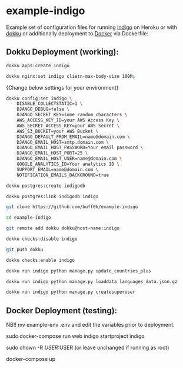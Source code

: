 # example-indigo

Example set of configuration files for running [Indigo](https://github.com/OpenUpSA/indigo) on Heroku or with [dokku](https://github.com/dokku/dokku) or additionally deployment to [Docker](https://docker.io) via Dockerfile:

## Dokku Deployment (working):

```bash
dokku apps:create indigo

dokku nginx:set indigo clietn-max-body-size 100M;
```

{Change below settings for your environment}

```bash
dokku config:set indigo \
    DISABLE_COLLECTSTATIC=1 \
    DJANGO_DEBUG=false \
    DJANGO_SECRET_KEY=some random characters \
    AWS_ACCESS_KEY_ID=your AWS Access Key \
    AWS_SECRET_ACCESS_KEY=your AWS Secret \
    AWS_S3_BUCKET=your AWS Bucket \
    DJANGO_DEFAULT_FROM_EMAIL=name@domain.com \
    DJANGO_EMAIL_HOST=smtp.domain.com \
    DJANGO_EMAIL_HOST_PASSWORD=Your email password \
    DJANGO_EMAIL_HOST_PORT=25 \
    DJANGO_EMAIL_HOST_USER=name@domain.com \
    GOOGLE_ANALYTICS_ID=Your analytics ID \
    SUPPORT_EMAIL=name@domain.com \
    NOTIFICATION_EMAILS_BACKGROUND=true

dokku postgres:create indigodb

dokku postgres:link indigodb indigo

git clone https://github.com/buff0k/example-indigo

cd example-indigo

git remote add dokku dokku@host-name:indigo

dokku checks:disable indigo

git push dokku

dokku checks:enable indigo

dokku run indigo python manage.py update_countries_plus

dokku run indigo python manage.py loaddata languages_data.json.gz

dokku run indigo python manage.py createsuperuser
```

## Docker Deployment (testing):

NB!! mv example-env .env and edit the variables prior to deployment.

sudo docker-compose run web indigo startproject indigo

sudo chown -R $USER:$USER (or leave unchanged if running as root)

docker-compose up
